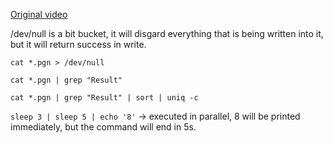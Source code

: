 [Original video](https://www.youtube.com/watch?v=TWwvJw6UoxY)

/dev/null is a bit bucket, it will disgard everything that is being written into it, but it will return success in write.

`cat *.pgn > /dev/null`

`cat *.pgn | grep "Result"`

`cat *.pgn | grep "Result" | sort | uniq -c`

`sleep 3 | sleep 5 | echo '8'` -> executed in parallel, 8 will be printed immediately, but the command will end in 5s.

